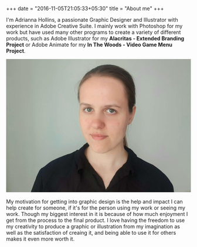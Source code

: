 +++
date = "2016-11-05T21:05:33+05:30"
title = "About me"
+++

I'm Adrianna Hollins, a passionate Graphic Designer and Illustrator with experience in Adobe Creative Suite. I mainly work with Photoshop for my work but have used many other programs to create a variety of different products, such as Adobe Illustrator for my **Alacritas - Extended Branding Project** or Adobe Animate for my **In The Woods - Video Game Menu Project**.

![This is me][1]

My motivation for getting into graphic design is the help and impact I can help create for someone, if it's for the person using my work or seeing my work. Though my biggest interest in it is because of how much enjoyment I get from the process to the final product. I love having the freedom to use my creativity to produce a graphic or illustration from my imagination as well as the satisfaction of creaing it, and being able to use it for others makes it even more worth it.

[1]: /img/portfolio/photo-for-cv.png